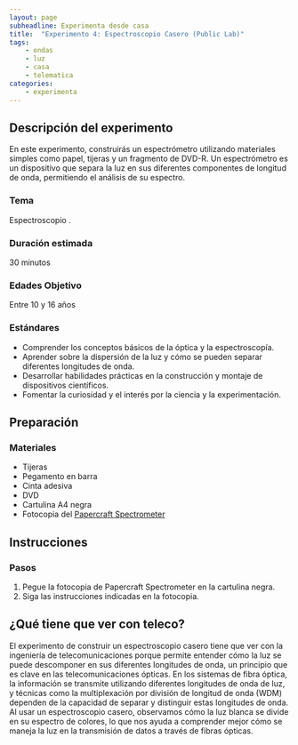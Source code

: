 ```yaml
---
layout: page
subheadline: Experimenta desde casa
title:  "Experimento 4: Espectroscopio Casero (Public Lab)"
tags:
    - ondas
    - luz
    - casa
    - telematica
categories:
    - experimenta
---
```


## Descripción del experimento

En este experimento, construirás un espectrómetro utilizando materiales simples como papel, tijeras y un fragmento de DVD-R. Un espectrómetro es un dispositivo que separa la luz en sus diferentes componentes de longitud de onda, permitiendo el análisis de su espectro.

### Tema
Espectroscopio .

### Duración estimada

30 minutos 

### Edades Objetivo

Entre 10 y 16 años

### Estándares

- Comprender los conceptos básicos de la óptica y la espectroscopía.
- Aprender sobre la dispersión de la luz y cómo se pueden separar diferentes longitudes de onda.
- Desarrollar habilidades prácticas en la construcción y montaje de dispositivos científicos.
- Fomentar la curiosidad y el interés por la ciencia y la experimentación.

## Preparación

### Materiales

- Tijeras
- Pegamento en barra
- Cinta adesiva
- DVD
- Cartulina A4 negra
- Fotocopia del [Papercraft Spectrometer](https://github.com/publiclab/papercraft-spectrometer/blob/main/foldable-2.0.10.pdf)

## Instrucciones

### Pasos

1. Pegue la fotocopia de Papercraft Spectrometer en la cartulina negra.
2. Siga las instrucciones indicadas en la fotocopia.

## ¿Qué tiene que ver con teleco?
El experimento de construir un espectroscopio casero tiene que ver con la ingeniería de telecomunicaciones porque permite entender cómo la luz se puede descomponer en sus diferentes longitudes de onda, un principio que es clave en las telecomunicaciones ópticas. En los sistemas de fibra óptica, la información se transmite utilizando diferentes longitudes de onda de luz, y técnicas como la multiplexación por división de longitud de onda (WDM) dependen de la capacidad de separar y distinguir estas longitudes de onda. Al usar un espectroscopio casero, observamos cómo la luz blanca se divide en su espectro de colores, lo que nos ayuda a comprender mejor cómo se maneja la luz en la transmisión de datos a través de fibras ópticas.
